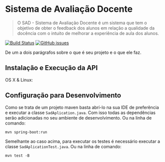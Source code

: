 # Sistema de Avaliação Docente
> O SAD - Sistema de Avaliação Docente é um sistema que tem o objetivo de obter o feedback dos alunos em relação a qualidade da docência com o intuito de melhorar a experiência de aula dos alunos. 

[![Build Status][travis-image]][travis-url]
[![GitHub issues](https://img.shields.io/github/issues/sad-ufcg/back-end.svg)](https://github.com/sad-ufcg/back-end/issues)


De um a dois parágrafos sobre o que é seu projeto e o que ele faz.


## Instalação e Execução da API 

OS X & Linux:

## Configuração para Desenvolvimento

Como se trata de um projeto maven basta abrí-lo na sua IDE de preferência e executar a classe ```SadAplication.java```. Com isso todas as dependências serão adicionadas no seu ambiente de desenvolvimento. Ou na linha de comando: 

```
mvn spring-boot:run
```


Semelhante ao caso acima, para executar os testes é necessário executar a classe ```SadAplicationTest.java```. Ou na linha de comando: 

```
mvn test -B
```

<!--## Histórico de lançamentos

* 0.2.1
    * MUDANÇA: Atualização de docs (código do módulo permanece inalterado)
* 0.2.0
    * MUDANÇA: Remove `setDefaultXYZ()`
    * ADD: Adiciona `init()`
* 0.1.1
    * CONSERTADO: Crash quando chama `baz()` (Obrigado @NomeDoContribuidorGeneroso!)
* 0.1.0
    * O primeiro lançamento adequado
    * MUDANÇA: Renomeia `foo()` para `bar()`
* 0.0.1
    * Trabalho em andamento
-->

[travis-image]: https://img.shields.io/travis/dbader/node-datadog-metrics/master.svg?style=flat-square
[travis-url]: https://travis-ci.org/sad-ufcg/back-end.svg?branch=master

